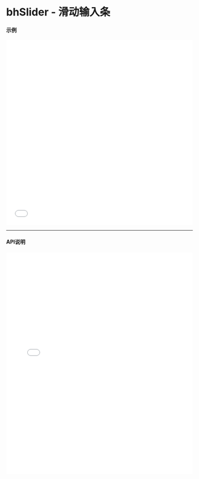 # bhSlider - 滑动输入条 

#### 示例

<iframe width="100%" height="500" src="//jsrun.net/B4pKp/embedded/all/light/" allowfullscreen="allowfullscreen" frameborder="0"></iframe>

*****
#### API说明

<iframe width="100%" height="600" src="../black_hole/1.0/module-bhSlider.html" frameborder="0" id="innerFrame"></iframe>